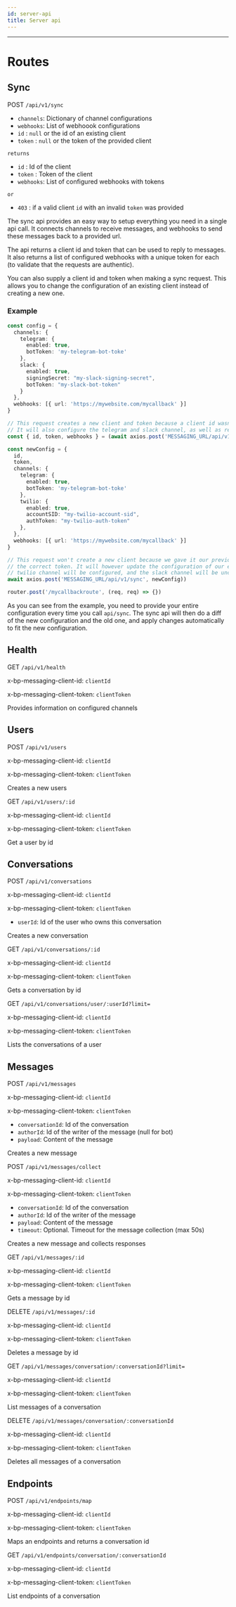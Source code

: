 ```yaml
---
id: server-api
title: Server api
---
```


---

# Routes

## Sync

POST `/api/v1/sync`

- `channels`: Dictionary of channel configurations
- `webhooks`: List of webhoook configurations
- `id` : `null` or the id of an existing client
- `token` : `null` or the token of the provided client

`returns`

- `id` : Id of the client
- `token` : Token of the client
- `webhooks`: List of configured webhooks with tokens

`or`

- `403` : if a valid client `id` with an invalid `token` was provided

The sync api provides an easy way to setup everything you need in a single api call. It connects channels to receive messages, and webhooks to send these messages back to a provided url.

The api returns a client id and token that can be used to reply to messages. It also returns a list of configured webhooks with a unique token for each (to validate that the requests are authentic).

You can also supply a client id and token when making a sync request. This allows you to change the configuration of an existing client instead of creating a new one.

### Example

```ts
const config = {
  channels: {
    telegram: {
      enabled: true,
      botToken: 'my-telegram-bot-toke'
    },
    slack: {
      enabled: true,
      signingSecret: "my-slack-signing-secret",
      botToken: "my-slack-bot-token"
    }
  },
  webhooks: [{ url: 'https://mywebsite.com/mycallback' }]
}

// This request creates a new client and token because a client id wasn't supplied.
// It will also configure the telegram and slack channel, as well as return a token for the provided webhook
const { id, token, webhooks } = (await axios.post('MESSAGING_URL/api/v1/sync', config)).data

const newConfig = {
  id,
  token,
  channels: {
    telegram: {
      enabled: true,
      botToken: 'my-telegram-bot-toke'
    },
    twilio: {
      enabled: true,
      accountSID: "my-twilio-account-sid",
      authToken: "my-twilio-auth-token"
    },
  },
  webhooks: [{ url: 'https://mywebsite.com/mycallback' }]
}

// This request won't create a new client because we gave it our previously obtained client id along with
// the correct token. It will however update the configuration of our existing client. In this case the
// twilio channel will be configured, and the slack channel will be unconfigured
await axios.post('MESSAGING_URL/api/v1/sync', newConfig))

router.post('/mycallbackroute', (req, req) => {})
```

As you can see from the example, you need to provide your entire configuration every time you call `api/sync`. The sync api will then do a diff of the new configuration and the old one, and apply changes automatically to fit the new configuration.

## Health

GET `/api/v1/health`

x-bp-messaging-client-id: `clientId`

x-bp-messaging-client-token: `clientToken`

Provides information on configured channels

## Users

POST `/api/v1/users`

x-bp-messaging-client-id: `clientId`

x-bp-messaging-client-token: `clientToken`

Creates a new users

GET `/api/v1/users/:id`

x-bp-messaging-client-id: `clientId`

x-bp-messaging-client-token: `clientToken`

Get a user by id

## Conversations

POST `/api/v1/conversations`

x-bp-messaging-client-id: `clientId`

x-bp-messaging-client-token: `clientToken`

- `userId`: Id of the user who owns this conversation

Creates a new conversation

GET `/api/v1/conversations/:id`

x-bp-messaging-client-id: `clientId`

x-bp-messaging-client-token: `clientToken`

Gets a conversation by id

GET `/api/v1/conversations/user/:userId?limit=`

x-bp-messaging-client-id: `clientId`

x-bp-messaging-client-token: `clientToken`

Lists the conversations of a user

## Messages

POST `/api/v1/messages`

x-bp-messaging-client-id: `clientId`

x-bp-messaging-client-token: `clientToken`

- `conversationId`: Id of the conversation
- `authorId`: Id of the writer of the message (null for bot)
- `payload`: Content of the message

Creates a new message

POST `/api/v1/messages/collect`

x-bp-messaging-client-id: `clientId`

x-bp-messaging-client-token: `clientToken`

- `conversationId`: Id of the conversation
- `authorId`: Id of the writer of the message
- `payload`: Content of the message
- `timeout`: Optional. Timeout for the message collection (max 50s)

Creates a new message and collects responses

GET `/api/v1/messages/:id`

x-bp-messaging-client-id: `clientId`

x-bp-messaging-client-token: `clientToken`

Gets a message by id

DELETE `/api/v1/messages/:id`

x-bp-messaging-client-id: `clientId`

x-bp-messaging-client-token: `clientToken`

Deletes a message by id

GET `/api/v1/messages/conversation/:conversationId?limit=`

x-bp-messaging-client-id: `clientId`

x-bp-messaging-client-token: `clientToken`

List messages of a conversation

DELETE `/api/v1/messages/conversation/:conversationId`

x-bp-messaging-client-id: `clientId`

x-bp-messaging-client-token: `clientToken`

Deletes all messages of a conversation

## Endpoints

POST `/api/v1/endpoints/map`

x-bp-messaging-client-id: `clientId`

x-bp-messaging-client-token: `clientToken`

Maps an endpoints and returns a conversation id

GET `/api/v1/endpoints/conversation/:conversationId`

x-bp-messaging-client-id: `clientId`

x-bp-messaging-client-token: `clientToken`

List endpoints of a conversation
